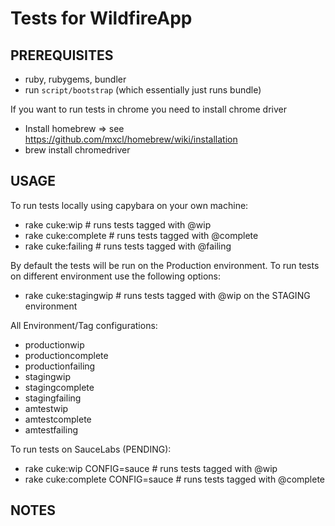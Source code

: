 # Tests for WildfireApp

## PREREQUISITES

 * ruby, rubygems, bundler
 * run `script/bootstrap` (which essentially just runs bundle)

If you want to run tests in chrome you need to install chrome driver

 * Install homebrew => see https://github.com/mxcl/homebrew/wiki/installation
 * brew install chromedriver

## USAGE

To run tests locally using capybara on your own machine:

 *   rake cuke:wip # runs tests tagged with @wip
 *   rake cuke:complete # runs tests tagged with @complete
 *   rake cuke:failing # runs tests tagged with @failing

By default the tests will be run on the Production environment. To run tests on different environment use the following options:

 *   rake cuke:stagingwip # runs tests tagged with @wip on the STAGING environment

All Environment/Tag configurations:

 * productionwip
 * productioncomplete
 * productionfailing
 * stagingwip
 * stagingcomplete
 * stagingfailing
 * amtestwip
 * amtestcomplete
 * amtestfailing

To run tests on SauceLabs (PENDING):

 *   rake cuke:wip CONFIG=sauce # runs tests tagged with @wip
 *   rake cuke:complete CONFIG=sauce # runs tests tagged with @complete

## NOTES

